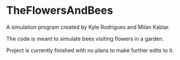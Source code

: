 # TheFlowersAndBees
A simulation program created by Kyle Rodrigues and Milan Kablar. 

The code is meant to simulate bees visiting flowers in a garden. 

Project is currently finished with no plans to make further edits to it.
